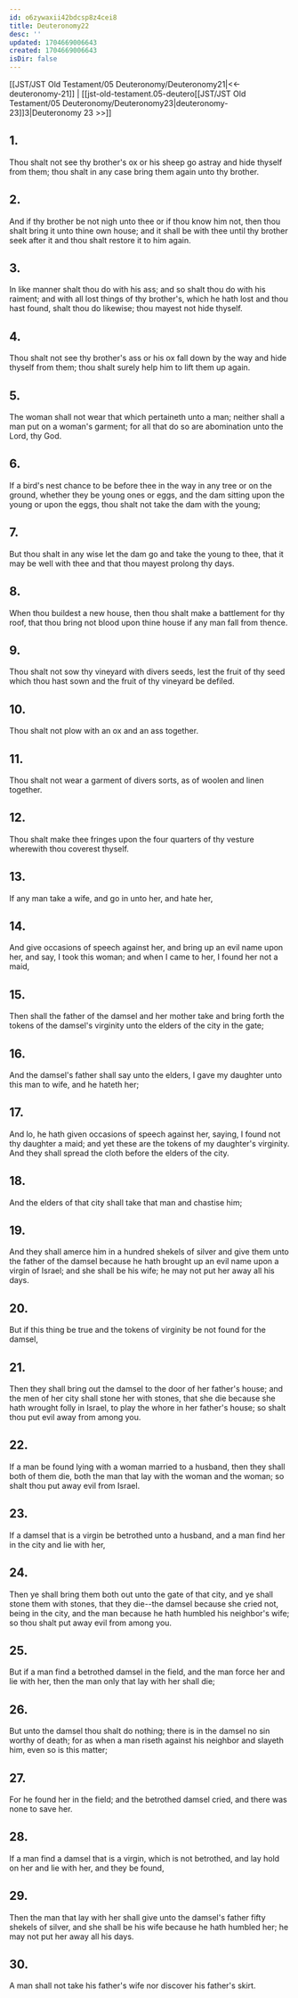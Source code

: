 ```yaml
---
id: o6zywaxii42bdcsp8z4cei8
title: Deuteronomy22
desc: ''
updated: 1704669006643
created: 1704669006643
isDir: false
---
```

[[JST/JST Old Testament/05 Deuteronomy/Deuteronomy21|<<-deuteronomy-21]] | [[jst-old-testament.05-deutero[[JST/JST Old Testament/05 Deuteronomy/Deuteronomy23|deuteronomy-23]]3|Deuteronomy 23 >>]]
## 1.
Thou shalt not see thy brother\'s ox or his sheep go astray and hide thyself from them; thou shalt in any case bring them again unto thy brother.
## 2.
And if thy brother be not nigh unto thee or if thou know him not, then thou shalt bring it unto thine own house; and it shall be with thee until thy brother seek after it and thou shalt restore it to him again.
## 3.
In like manner shalt thou do with his ass; and so shalt thou do with his raiment; and with all lost things of thy brother\'s, which he hath lost and thou hast found, shalt thou do likewise; thou mayest not hide thyself.
## 4.
Thou shalt not see thy brother\'s ass or his ox fall down by the way and hide thyself from them; thou shalt surely help him to lift them up again.
## 5.
The woman shall not wear that which pertaineth unto a man; neither shall a man put on a woman\'s garment; for all that do so are abomination unto the Lord, thy God.
## 6.
If a bird\'s nest chance to be before thee in the way in any tree or on the ground, whether they be young ones or eggs, and the dam sitting upon the young or upon the eggs, thou shalt not take the dam with the young;
## 7.
But thou shalt in any wise let the dam go and take the young to thee, that it may be well with thee and that thou mayest prolong thy days.
## 8.
When thou buildest a new house, then thou shalt make a battlement for thy roof, that thou bring not blood upon thine house if any man fall from thence.
## 9.
Thou shalt not sow thy vineyard with divers seeds, lest the fruit of thy seed which thou hast sown and the fruit of thy vineyard be defiled.
## 10.
Thou shalt not plow with an ox and an ass together.
## 11.
Thou shalt not wear a garment of divers sorts, as of woolen and linen together.
## 12.
Thou shalt make thee fringes upon the four quarters of thy vesture wherewith thou coverest thyself.
## 13.
If any man take a wife, and go in unto her, and hate her,
## 14.
And give occasions of speech against her, and bring up an evil name upon her, and say, I took this woman; and when I came to her, I found her not a maid,
## 15.
Then shall the father of the damsel and her mother take and bring forth the tokens of the damsel\'s virginity unto the elders of the city in the gate;
## 16.
And the damsel\'s father shall say unto the elders, I gave my daughter unto this man to wife, and he hateth her;
## 17.
And lo, he hath given occasions of speech against her, saying, I found not thy daughter a maid; and yet these are the tokens of my daughter\'s virginity. And they shall spread the cloth before the elders of the city.
## 18.
And the elders of that city shall take that man and chastise him;
## 19.
And they shall amerce him in a hundred shekels of silver and give them unto the father of the damsel because he hath brought up an evil name upon a virgin of Israel; and she shall be his wife; he may not put her away all his days.
## 20.
But if this thing be true and the tokens of virginity be not found for the damsel,
## 21.
Then they shall bring out the damsel to the door of her father\'s house; and the men of her city shall stone her with stones, that she die because she hath wrought folly in Israel, to play the whore in her father\'s house; so shalt thou put evil away from among you.
## 22.
If a man be found lying with a woman married to a husband, then they shall both of them die, both the man that lay with the woman and the woman; so shalt thou put away evil from Israel.
## 23.
If a damsel that is a virgin be betrothed unto a husband, and a man find her in the city and lie with her,
## 24.
Then ye shall bring them both out unto the gate of that city, and ye shall stone them with stones, that they die\--the damsel because she cried not, being in the city, and the man because he hath humbled his neighbor\'s wife; so thou shalt put away evil from among you.
## 25.
But if a man find a betrothed damsel in the field, and the man force her and lie with her, then the man only that lay with her shall die;
## 26.
But unto the damsel thou shalt do nothing; there is in the damsel no sin worthy of death; for as when a man riseth against his neighbor and slayeth him, even so is this matter;
## 27.
For he found her in the field; and the betrothed damsel cried, and there was none to save her.
## 28.
If a man find a damsel that is a virgin, which is not betrothed, and lay hold on her and lie with her, and they be found,
## 29.
Then the man that lay with her shall give unto the damsel\'s father fifty shekels of silver, and she shall be his wife because he hath humbled her; he may not put her away all his days.
## 30.
A man shall not take his father\'s wife nor discover his father\'s skirt.

